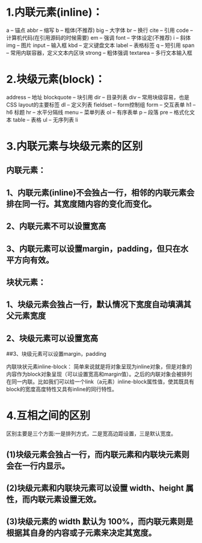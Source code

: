 # 1.内联元素(inline)：
a – 锚点 
abbr – 缩写 
b – 粗体(不推荐) 
big – 大字体 
br – 换行 
cite – 引用 
code – 计算机代码(在引用源码的时候需要) 
em – 强调 
font – 字体设定(不推荐) 
i – 斜体 
img – 图片 
input – 输入框 
kbd – 定义键盘文本 
label – 表格标签 
q – 短引用 
span – 常用内联容器，定义文本内区块 
strong – 粗体强调 
textarea – 多行文本输入框 

# 2.块级元素(block)：
address – 地址 
blockquote – 块引用 
dir – 目录列表 
div – 常用块级容易，也是CSS layout的主要标签 
dl – 定义列表 
fieldset – form控制组 
form – 交互表单 
h1 – h6 标题 
hr – 水平分隔线 
menu – 菜单列表 
ol – 有序表单 
p – 段落 
pre – 格式化文本 
table – 表格 
ul – 无序列表 
li

# 3.内联元素与块级元素的区别
## 内联元素：
## 1、内联元素(inline)不会独占一行，相邻的内联元素会排在同一行。其宽度随内容的变化而变化。 
## 2、内联元素不可以设置宽高 
## 3、内联元素可以设置margin，padding，但只在水平方向有效。

## 块状元素：
## 1、块级元素会独占一行，默认情况下宽度自动填满其父元素宽度 
## 2、块级元素可以设置宽高 
##3、块级元素可以设置margin，padding

内联块状元素inline-block：
简单来说就是将对象呈现为inline对象，但是对象的内容作为block对象呈现（可以设置宽高和margin值）。之后的内联对象会被排列在同一内联。比如我们可以给一个link（a元素）inline-block属性值，使其既具有block的宽度高度特性又具有inline的同行特性。

# 4.互相之间的区别
区别主要是三个方面:一是排列方式，二是宽高边距设置，三是默认宽度。

## (1)块级元素会独占一行，而内联元素和内联块元素则会在一行内显示。

## (2)块级元素和内联块元素可以设置 width、height 属性，而内联元素设置无效。

## (3)块级元素的 width 默认为 100%，而内联元素则是根据其自身的内容或子元素来决定其宽度。
